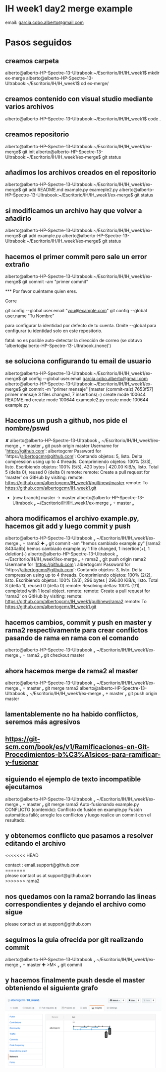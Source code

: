 # IH week1 day2 merge example
email: garcia.cobo.alberto@gmail.com

# Pasos seguidos

## creamos carpeta
alberto@alberto-HP-Spectre-13-Ultrabook:~/Escritorio/IH/IH_week1$ mkdir ex-merge
alberto@alberto-HP-Spectre-13-Ultrabook:~/Escritorio/IH/IH_week1$ cd ex-merge/

## creamos contenido con visual studio mediante varios archivos
alberto@alberto-HP-Spectre-13-Ultrabook:~/Escritorio/IH/IH_week1$ code . 

## creamos repositorio
alberto@alberto-HP-Spectre-13-Ultrabook:~/Escritorio/IH/IH_week1/ex-merge$ git init
alberto@alberto-HP-Spectre-13-Ultrabook:~/Escritorio/IH/IH_week1/ex-merge$ git status

## añadimos los archivos creados en el repositorio
alberto@alberto-HP-Spectre-13-Ultrabook:~/Escritorio/IH/IH_week1/ex-merge$ git add README.md example.py exameple2.py
alberto@alberto-HP-Spectre-13-Ultrabook:~/Escritorio/IH/IH_week1/ex-merge$ git status


## si modificamos un archivo hay que volver a añadirlo
alberto@alberto-HP-Spectre-13-Ultrabook:~/Escritorio/IH/IH_week1/ex-merge$ git add example.py 
alberto@alberto-HP-Spectre-13-Ultrabook:~/Escritorio/IH/IH_week1/ex-merge$ git status


## hacemos el primer commit pero sale un error extraño
alberto@alberto-HP-Spectre-13-Ultrabook:~/Escritorio/IH/IH_week1/ex-merge$ git commit -am "primer commit"

*** Por favor cuéntame quien eres.

Corre

  git config --global user.email "you@example.com"
  git config --global user.name "Tu Nombre"

para configurar la identidad por defecto de tu cuenta.
Omite --global para configurar tu identidad solo en este repositorio.

fatal: no es posible auto-detectar la dirección de correo (se obtuvo 'alberto@alberto-HP-Spectre-13-Ultrabook.(none)')

## se soluciona configurando tu email de usuario
alberto@alberto-HP-Spectre-13-Ultrabook:~/Escritorio/IH/IH_week1/ex-merge$ git config --global user.email garcia.cobo.alberto@gmail.com
alberto@alberto-HP-Spectre-13-Ultrabook:~/Escritorio/IH/IH_week1/ex-merge$ git commit -m "primer mensaje"
[master (commit-raíz) 7653f57] primer mensaje
 3 files changed, 7 insertions(+)
 create mode 100644 README.md
 create mode 100644 exameple2.py
 create mode 100644 example.py

## Hacemos un push a github, nos pide el nombre/pswd
✘ alberto@alberto-HP-Spectre-13-Ultrabook  ~/Escritorio/IH/IH_week1/ex-merge   master  git push origin master
Username for 'https://github.com': albertogcmr
Password for 'https://albertogcmr@github.com': 
Contando objetos: 5, listo.
Delta compression using up to 4 threads.
Comprimiendo objetos: 100% (3/3), listo.
Escribiendo objetos: 100% (5/5), 420 bytes | 420.00 KiB/s, listo.
Total 5 (delta 0), reused 0 (delta 0)
remote: 
remote: Create a pull request for 'master' on GitHub by visiting:
remote:      https://github.com/albertogcmr/IH_week1/pull/new/master
remote: 
To https://github.com/albertogcmr/IH_week1.git
 * [new branch]      master -> master
 alberto@alberto-HP-Spectre-13-Ultrabook  ~/Escritorio/IH/IH_week1/ex-merge   master  

## ahora modificamos el archivo example.py, hacemos git add y luego commit y push
 alberto@alberto-HP-Spectre-13-Ultrabook  ~/Escritorio/IH/IH_week1/ex-merge   rama2 ✚  git commit -am "hemos cambiado example.py"
[rama2 8434a6b] hemos cambiado example.py
 1 file changed, 1 insertion(+), 1 deletion(-)
 alberto@alberto-HP-Spectre-13-Ultrabook  ~/Escritorio/IH/IH_week1/ex-merge   rama2  git push origin rama2
Username for 'https://github.com': albertogcmr
Password for 'https://albertogcmr@github.com': 
Contando objetos: 3, listo.
Delta compression using up to 4 threads.
Comprimiendo objetos: 100% (2/2), listo.
Escribiendo objetos: 100% (3/3), 296 bytes | 296.00 KiB/s, listo.
Total 3 (delta 1), reused 0 (delta 0)
remote: Resolving deltas: 100% (1/1), completed with 1 local object.
remote: 
remote: Create a pull request for 'rama2' on GitHub by visiting:
remote:      https://github.com/albertogcmr/IH_week1/pull/new/rama2
remote: 
To https://github.com/albertogcmr/IH_week1.git


## hacemos cambios, commit y push en master y rama2 respectivamente para crear conflictos pasando de rama en rama con el comando
 alberto@alberto-HP-Spectre-13-Ultrabook  ~/Escritorio/IH/IH_week1/ex-merge   rama2  git checkout master

## ahora hacemos merge de rama2 al master 
 alberto@alberto-HP-Spectre-13-Ultrabook  ~/Escritorio/IH/IH_week1/ex-merge   master  git merge rama2
 alberto@alberto-HP-Spectre-13-Ultrabook  ~/Escritorio/IH/IH_week1/ex-merge   master  git push origin master

## lamentablemente no ha habido conflictos, seremos más agresivos
## https://git-scm.com/book/es/v1/Ramificaciones-en-Git-Procedimientos-b%C3%A1sicos-para-ramificar-y-fusionar
## siguiendo el ejemplo de texto incompatible ejecutamos
alberto@alberto-HP-Spectre-13-Ultrabook  ~/Escritorio/IH/IH_week1/ex-merge   master  git merge rama2
Auto-fusionando example.py
CONFLICTO (contenido): Conflicto de fusión en example.py
Fusión automática falló; arregle los conflictos y luego realice un commit con el resultado.

## y obtenemos conflicto que pasamos a resolver editando el archivo
<<<<<<< HEAD
<div id="footer">contact : email.support@github.com</div>
=======
<div id="footer">
  please contact us at support@github.com
</div>
>>>>>>> rama2

## nos quedamos con la rama2 borrando las lineas correspondientes y dejando el archivo como sigue
<div id="footer">
  please contact us at support@github.com
</div>

## seguimos la guia ofrecida por git realizando commit
 alberto@alberto-HP-Spectre-13-Ultrabook  ~/Escritorio/IH/IH_week1/ex-merge   master ✚ >M<  git commit

## y hacemos finalmente push desde el master obteniendo el siguiente grafo
![grafo](captura_grafo.png "Grafo")


